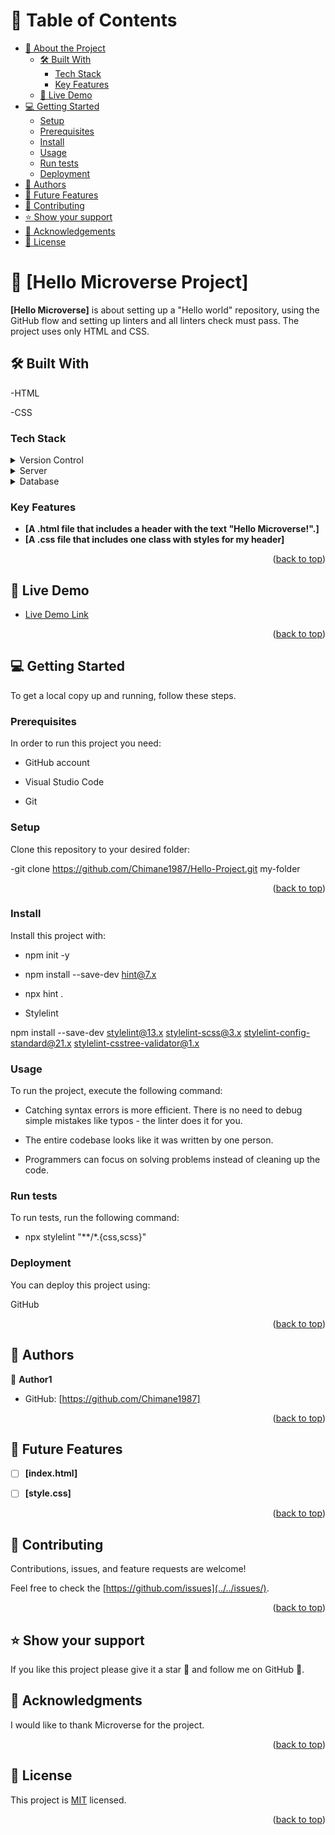 # 📗 Table of Contents

- [📖 About the Project](#about-project)
  - [🛠 Built With](#built-with)
    - [Tech Stack](#tech-stack)
    - [Key Features](#key-features)
  - [🚀 Live Demo](#live-demo)
- [💻 Getting Started](#getting-started)
  - [Setup](#setup)
  - [Prerequisites](#prerequisites)
  - [Install](#install)
  - [Usage](#usage)
  - [Run tests](#run-tests)
  - [Deployment](#triangular_flag_on_post-deployment)
- [👥 Authors](#authors)
- [🔭 Future Features](#future-features)
- [🤝 Contributing](#contributing)
- [⭐️ Show your support](#support)
- [🙏 Acknowledgements](#acknowledgements)
- [📝 License](#license)



# 📖 [Hello Microverse Project] <a name="about-project"></a>

 

**[Hello Microverse]** is about setting up a "Hello world" repository, using the GitHub flow and setting up linters and all linters check must pass. The project uses only HTML and CSS.

## 🛠 Built With <a name="built-with"></a>
-HTML

-CSS
### Tech Stack <a name="tech-stack"></a>



<details>
  <summary>Version Control</summary>
  <ul>
    <li><a href="https://github.com/">React.js</a></li>
  </ul>
</details>

<details>
  <summary>Server</summary>
  <ul>
    <li><a href="https://code.visualstudio.com/">Express.js</a></li>
  </ul>
</details>

<details>
<summary>Database</summary>
  <ul>
    <li><a href="https://www.google.com/chrome/">PostgreSQL</a></li>
  </ul>
</details>



### Key Features <a name="key-features"></a>



- **[A .html file that includes a header with the text "Hello Microverse!".]**
- **[A .css file that includes one class with styles for my header]**


<p align="right">(<a href="#readme-top">back to top</a>)</p>



## 🚀 Live Demo <a name="live-demo"></a>



- [Live Demo Link](https://github.com/Chimane1987/Hello-Project)

<p align="right">(<a href="#readme-top">back to top</a>)</p>



## 💻 Getting Started <a name="getting-started"></a>



To get a local copy up and running, follow these steps.

### Prerequisites

In order to run this project you need:

* GitHub account

* Visual Studio Code

* Git

### Setup

Clone this repository to your desired folder:

-git clone https://github.com/Chimane1987/Hello-Project.git my-folder

<p align="right">(<a href="#readme-top">back to top</a>)</p>

### Install

Install this project with:

* npm init -y

* npm install --save-dev hint@7.x

* npx hint .

* Stylelint

npm install --save-dev stylelint@13.x stylelint-scss@3.x stylelint-config-standard@21.x stylelint-csstree-validator@1.x

### Usage

To run the project, execute the following command:

* Catching syntax errors is more efficient. There is no need to debug simple mistakes like typos - the linter does it for you.

* The entire codebase looks like it was written by one person.

* Programmers can focus on solving problems instead of cleaning up the code.
### Run tests

To run tests, run the following command:

* npx stylelint "**/*.{css,scss}"
### Deployment

You can deploy this project using:

GitHub

<p align="right">(<a href="#readme-top">back to top</a>)</p>



## 👥 Authors <a name="authors"></a>



👤 **Author1**

- GitHub: [https://github.com/Chimane1987]




<p align="right">(<a href="#readme-top">back to top</a>)</p>



## 🔭 Future Features <a name="future-features"></a>



- [ ] **[index.html]**
- [ ] **[style.css]**


<p align="right">(<a href="#readme-top">back to top</a>)</p>



## 🤝 Contributing <a name="contributing"></a>

Contributions, issues, and feature requests are welcome!

Feel free to check the [https://github.com/issues](../../issues/).

<p align="right">(<a href="#readme-top">back to top</a>)</p>



## ⭐️ Show your support <a name="support"></a>



If you like this project please give it a star 🌟 and follow me on GitHub 🙏.





## 🙏 Acknowledgments <a name="acknowledgements"></a>



I would like to thank Microverse for the project.

<p align="right">(<a href="#readme-top">back to top</a>)</p>



## 📝 License <a name="license"></a>

This project is [MIT](https://github.com/Chimane1987/Hello-Project/blob/main/LICENSE) licensed.


<p align="right">(<a href="#readme-top">back to top</a>)</p>
